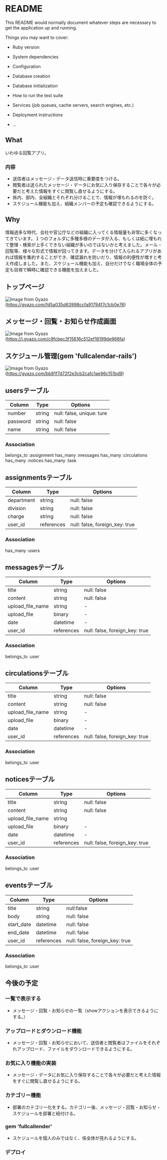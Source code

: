 # README

This README would normally document whatever steps are necessary to get the
application up and running.

Things you may want to cover:

* Ruby version

* System dependencies

* Configuration

* Database creation

* Database initialization

* How to run the test suite

* Services (job queues, cache servers, search engines, etc.)

* Deployment instructions

* ...

## What
いわゆる回覧アプリ。
### 内容
* 送信者はメッセージ・データ送信時に重要度をつける。
* 閲覧者は送られたメッセージ・データにお気に入り保存することで各々が必要だと考えた情報をすぐに閲覧し直せるようにする。
* 係内、部内、全組織とそれぞれ分けることで、情報が埋もれるのを防ぐ。
* スケジュール機能も加え、組織メンバーの予定も確認できるようにする。

## Why
情報過多な時代、会社や官公庁などの組織に入ってくる情報量も非常に多くなってきています。１つのフォルダに多種多様のデータが入る、もしくは紙に埋もれて整理・検索が上手くできない組織が多いのではないかと考えました。メール・回覧等、様々な形式で情報が回ってきます。データを分けて入られるアプリがあれば情報を集約することができ、確認漏れを防いだり、情報の利便性が増すと考え作成しました。また、スケジュール機能も加え、自分だけでなく職場全体の予定も目視で瞬時に確認できる機能を加えました。

## トップページ
![Image from Gyazo](https://gyazo.com/fd5a035d63998ccfa91794f7c1cb0e76.png)
(https://gyazo.com/fd5a035d63998ccfa91794f7c1cb0e76)

## メッセージ・回覧・お知らせ作成画面
![Image from Gyazo](https://i.gyazo.com/c9fcbec3f15616c512ef18199de966fa.gif)
(https://i.gyazo.com/c9fcbec3f15616c512ef18199de966fa)

## スケジュール管理(gem 'fullcalendar-rails')
![Image from Gyazo](https://i.gyazo.com/a02aff3d77e2b34c33db4b4702c9f75f.gif)
(https://gyazo.com/bb81f7d72f2e3cb2ca1c1ae96c151bd9)


## usersテーブル
|Column|Type|Options|
|------|----|-------|
|number|string|null: false, unique: ture|
|password|string|null: false|
|name|string|null: false|
### Association
belongs_to :assignment
has_many :messages
has_many :circulations
has_many :notices
has_many :task

## assignmentsテーブル
|Column|Type|Options|
|------|----|-------|
|department|string|null: false|
|division|string|null: false|
|charge|string|null: false|
|user_id|references|null: false, foreign_key: true|
### Association
has_many :users

## messagesテーブル
|Column|Type|Options|
|------|----|-------|
|title|string|null: false|
|content|string|null: false|
|upload_file_name|string|-|
|upload_file|binary|-|
|date|datetime|-|
|user_id|references|null: false, foreign_key: true|
### Association
belongs_to :user

## circulationsテーブル
|Column|Type|Options|
|------|----|-------|
|title|string|null: false|
|content|string|null: false|
|upload_file_name|string|-|
|upload_file|binary|-|
|date|datetime|-|
|user_id|references|null: false, foreign_key: true|
### Association
belongs_to :user

## noticesテーブル
|Column|Type|Options|
|------|----|-------|
|title|string|null: false|
|content|string|null: false|
|upload_file_name|string|
|upload_file|binary|-|
|date|datetime|-|
|user_id|references|null: false, foreign_key: true|
### Association
belongs_to :user

## eventsテーブル
|Column|Type|Options|
|------|----|-------|
|title|string|null:false|
|body|string|null: false|
|start_date|datetime|null: false|
|end_date|datetime|null: false|
|user_id|references|null: false, foreign_key: true|
### Association
belongs_to :user

## 今後の予定

### 一覧で表示する
* メッセージ・回覧・お知らせの一覧（showアクションを表示できるようにする。）

### アップロードとダウンロード機能
* メッセージ・回覧・お知らせにおいて、送信者と閲覧者はファイルをそれぞれアップロード、ファイルをダウンロードできるようにする。
### お気に入り機能の実装
* メッセージ・データにお気に入り保存することで各々が必要だと考えた情報をすぐに閲覧し直せるようにする。

### カテゴリー機能
* 部署のカテゴリー化をする。カテゴリー後、メッセージ・回覧・お知らせ・スケジュールを部署と紐付ける。

### gem 'fullcallender'
* スケジュールを個人のみではなく、係全体が見れるようにする。

### デプロイ